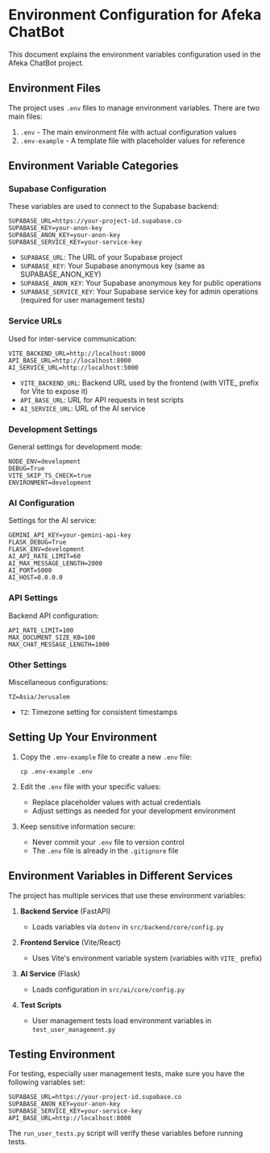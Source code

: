 # Environment Configuration for Afeka ChatBot

This document explains the environment variables configuration used in the Afeka ChatBot project.

## Environment Files

The project uses `.env` files to manage environment variables. There are two main files:

1. `.env` - The main environment file with actual configuration values
2. `.env-example` - A template file with placeholder values for reference

## Environment Variable Categories

### Supabase Configuration
These variables are used to connect to the Supabase backend:

```
SUPABASE_URL=https://your-project-id.supabase.co
SUPABASE_KEY=your-anon-key
SUPABASE_ANON_KEY=your-anon-key
SUPABASE_SERVICE_KEY=your-service-key
```

- `SUPABASE_URL`: The URL of your Supabase project
- `SUPABASE_KEY`: Your Supabase anonymous key (same as SUPABASE_ANON_KEY)
- `SUPABASE_ANON_KEY`: Your Supabase anonymous key for public operations
- `SUPABASE_SERVICE_KEY`: Your Supabase service key for admin operations (required for user management tests)

### Service URLs
Used for inter-service communication:

```
VITE_BACKEND_URL=http://localhost:8000
API_BASE_URL=http://localhost:8000
AI_SERVICE_URL=http://localhost:5000
```

- `VITE_BACKEND_URL`: Backend URL used by the frontend (with VITE_ prefix for Vite to expose it)
- `API_BASE_URL`: URL for API requests in test scripts
- `AI_SERVICE_URL`: URL of the AI service

### Development Settings
General settings for development mode:

```
NODE_ENV=development
DEBUG=True
VITE_SKIP_TS_CHECK=true
ENVIRONMENT=development
```

### AI Configuration
Settings for the AI service:

```
GEMINI_API_KEY=your-gemini-api-key
FLASK_DEBUG=True
FLASK_ENV=development
AI_API_RATE_LIMIT=60
AI_MAX_MESSAGE_LENGTH=2000
AI_PORT=5000
AI_HOST=0.0.0.0
```

### API Settings
Backend API configuration:

```
API_RATE_LIMIT=100
MAX_DOCUMENT_SIZE_KB=100
MAX_CHAT_MESSAGE_LENGTH=1000
```

### Other Settings
Miscellaneous configurations:

```
TZ=Asia/Jerusalem
```

- `TZ`: Timezone setting for consistent timestamps

## Setting Up Your Environment

1. Copy the `.env-example` file to create a new `.env` file:
   ```
   cp .env-example .env
   ```

2. Edit the `.env` file with your specific values:
   - Replace placeholder values with actual credentials
   - Adjust settings as needed for your development environment

3. Keep sensitive information secure:
   - Never commit your `.env` file to version control
   - The `.env` file is already in the `.gitignore` file

## Environment Variables in Different Services

The project has multiple services that use these environment variables:

1. **Backend Service** (FastAPI)
   - Loads variables via `dotenv` in `src/backend/core/config.py`

2. **Frontend Service** (Vite/React)
   - Uses Vite's environment variable system (variables with `VITE_` prefix)

3. **AI Service** (Flask)
   - Loads configuration in `src/ai/core/config.py`

4. **Test Scripts**
   - User management tests load environment variables in `test_user_management.py`

## Testing Environment

For testing, especially user management tests, make sure you have the following variables set:

```
SUPABASE_URL=https://your-project-id.supabase.co
SUPABASE_ANON_KEY=your-anon-key
SUPABASE_SERVICE_KEY=your-service-key
API_BASE_URL=http://localhost:8000
```

The `run_user_tests.py` script will verify these variables before running tests. 